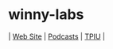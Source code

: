 # winny-labs

| [Web Site](https://github.com/wanyutang/winny-labs/blob/main/README.md) | [Podcasts](https://open.firstory.me/user/clqtl3suy0fi901ux8linemb9) | [TPIU](https://www.tpisoftware.com/tpu) |

